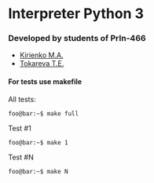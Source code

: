 # Interpreter Python 3
### Developed by students of PrIn-466

- [Kirienko M.A.](https://github.com/deeplymax)
- [Tokareva T.E.](https://github.com/tanyaforce)

#### For tests use makefile
All tests:
``` console
foo@bar:~$ make full
```
Test #1
``` console
foo@bar:~$ make 1
```
Test #N
```console
foo@bar:~$ make N
```